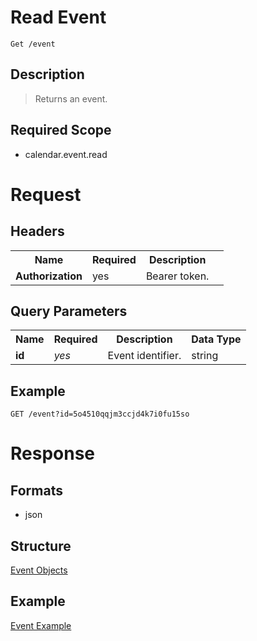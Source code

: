# Read Event

```
Get /event
```

## Description
> Returns an event.

## Required Scope
- calendar.event.read

# Request

## Headers
<table>
    <tr>
        <th>Name</th>
        <th>Required</th>
        <th>Description</th>
    </tr>
    <tr>
        <td><b>Authorization</b></td>
        <td>yes</td>
        <td>Bearer token.<td>
    </tr>
</table>

## Query Parameters

<table>
    <tr>
        <th>Name</th>
        <th>Required</th>
        <th>Description</th>
        <th>Data Type</th>
    </tr>
    <tr>
        <td><b>id</b></td>
        <td><i>yes</i></td>
        <td>Event identifier.</td>
        <td>string</td>
    </tr>
</table>

## Example
```
GET /event?id=5o4510qqjm3ccjd4k7i0fu15so
```

# Response

## Formats
- json

## Structure
[Event Objects](README.md#structure)

## Example
[Event Example](README.md#example)

